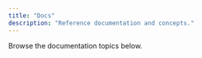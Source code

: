 ```yaml
---
title: "Docs"
description: "Reference documentation and concepts."
---
```


Browse the documentation topics below.
